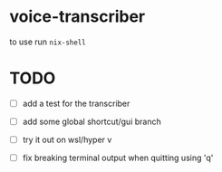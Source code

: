 # voice-transcriber
to use run `nix-shell`


# TODO
- [ ] add a test for the transcriber
- [ ] add some global shortcut/gui branch
- [ ] try it out on wsl/hyper v
- [ ] fix breaking terminal output when quitting using 'q'

